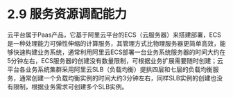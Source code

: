 # 2.9 服务资源调配能力

云平台属于Paas产品，它基于阿里云平台的ECS（云服务器）来搭建部署，ECS是一种处理能力可弹性伸缩的计算服务，其管理方式比物理服务器更简单高效，能够快速构建业务系统，通常利用阿里云ECS部署一台业务系统服务器的时间大约在5分钟左右，ECS服务器的创建没有数量限制，可根据业务扩展需要随时创建；云平台各业务系统集群采用阿里云SLB（负载均衡）提拱四层和七层的负载均衡服务，通常创建一个负载均衡实例的时间大约3分钟左右，同样SLB实例的创建也没有限制，根据业务需求可创建多个SLB实例。